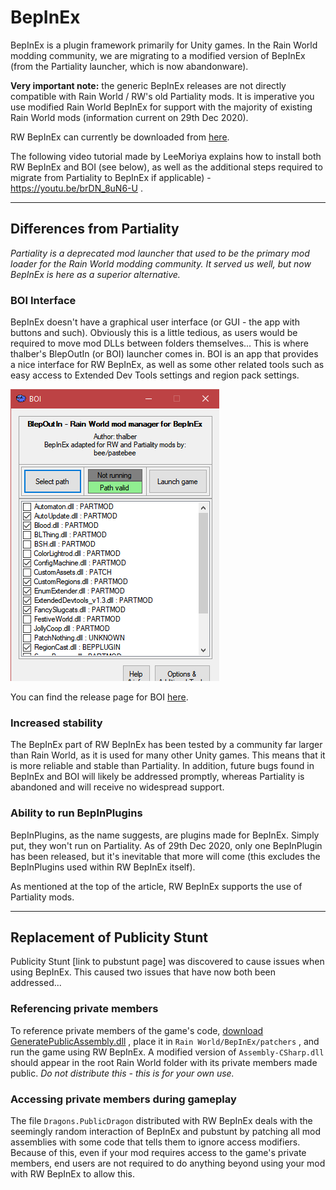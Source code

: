 # BepInEx

BepInEx is a plugin framework primarily for Unity games. In the Rain World modding community, we are migrating to a modified version of BepInEx (from the Partiality launcher, which is now abandonware). 

**Very important note:** the generic BepInEx releases are not directly compatible with Rain World / RW's old Partiality mods. It is imperative you use modified Rain World BepInEx for support with the majority of existing Rain World mods (information current on 29th Dec 2020).

RW BepInEx can currently be downloaded from [here](https://drive.google.com/file/d/1WcCCsS3ABBdO1aX-iJGeqeE07YE4Qv88/view). 

The following video tutorial made by LeeMoriya explains how to install both RW BepInEx and BOI (see below), as well as the additional steps required to migrate from Partiality to BepInEx if applicable) - https://youtu.be/brDN_8uN6-U .

---

## Differences from Partiality

*Partiality is a deprecated mod launcher that used to be the primary mod loader for the Rain World modding community. It served us well, but now BepInEx is here as a superior alternative.*

### BOI Interface

BepInEx doesn't have a graphical user interface (or GUI - the app with buttons and such). Obviously this is a little tedious, as users would be required to move mod DLLs between folders themselves... This is where thalber's BlepOutIn (or BOI) launcher comes in. BOI is an app that provides a nice interface for RW BepInEx, as well as some other related tools such as easy access to Extended Dev Tools settings and region pack settings.

![BOI](../../assets/BOI-main.png)

You can find the release page for BOI [here](https://github.com/thalber/BOI/releases/latest). 



### Increased stability

The BepInEx part of RW BepInEx has been tested by a community far larger than Rain World, as it is used for many other Unity games. This means that it is more reliable and stable than Partiality. In addition, future bugs found in BepInEx and BOI will likely be addressed promptly, whereas Partiality is abandoned and will receive no widespread support.



### Ability to run BepInPlugins

BepInPlugins, as the name suggests, are plugins made for BepInEx. Simply put, they won't run on Partiality. As of 29th Dec 2020, only one BepInPlugin has been released, but it's inevitable that more will come (this excludes the BepInPlugins used within RW BepInEx itself). 

As mentioned at the top of the article, RW BepInEx supports the use of Partiality mods.



---

## Replacement of Publicity Stunt

Publicity Stunt [link to pubstunt page] was discovered to cause issues when using BepInEx. This caused two issues that have now both been addressed...

### Referencing private members

To reference private members of the game's code, [download GeneratePublicAssembly.dll](https://beestuff.pythonanywhere.com/audb/api/mods/0/21/download/latest) , place it in `Rain World/BepInEx/patchers` , and run the game using RW BepInEx. A modified version of `Assembly-CSharp.dll` should appear in the root Rain World folder with its private members made public. *Do not distribute this - this is for your own use.* 

### Accessing private members during gameplay

The file `Dragons.PublicDragon` distributed with RW BepInEx deals with the seemingly random interaction of BepInEx and pubstunt by patching all mod assemblies with some code that tells them to ignore access modifiers. Because of this,  even if your mod requires access to the game's private members, end users are not required to do anything beyond using your mod with RW BepInEx to allow this.

